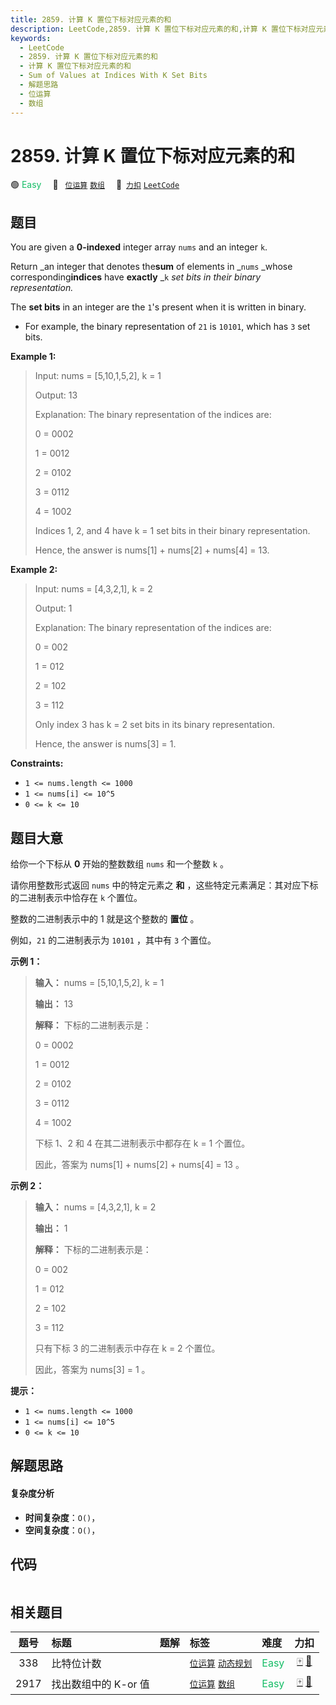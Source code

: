 ```yaml
---
title: 2859. 计算 K 置位下标对应元素的和
description: LeetCode,2859. 计算 K 置位下标对应元素的和,计算 K 置位下标对应元素的和,Sum of Values at Indices With K Set Bits,解题思路,位运算,数组
keywords:
  - LeetCode
  - 2859. 计算 K 置位下标对应元素的和
  - 计算 K 置位下标对应元素的和
  - Sum of Values at Indices With K Set Bits
  - 解题思路
  - 位运算
  - 数组
---
```


# 2859. 计算 K 置位下标对应元素的和

🟢 <font color=#15bd66>Easy</font>&emsp; 🔖&ensp; [`位运算`](/tag/bit-manipulation.md) [`数组`](/tag/array.md)&emsp; 🔗&ensp;[`力扣`](https://leetcode.cn/problems/sum-of-values-at-indices-with-k-set-bits) [`LeetCode`](https://leetcode.com/problems/sum-of-values-at-indices-with-k-set-bits)

## 题目

You are given a **0-indexed** integer array `nums` and an integer `k`.

Return _an integer that denotes the**sum** of elements in _`nums` _whose
corresponding**indices** have **exactly** _`k` _set bits in their binary
representation._

The **set bits** in an integer are the `1`'s present when it is written in
binary.

  * For example, the binary representation of `21` is `10101`, which has `3` set bits.



**Example 1:**

> Input: nums = [5,10,1,5,2], k = 1
> 
> Output: 13
> 
> Explanation: The binary representation of the indices are: 
> 
> 0 = 0002
> 
> 1 = 0012
> 
> 2 = 0102
> 
> 3 = 0112
> 
> 4 = 1002 
> 
> Indices 1, 2, and 4 have k = 1 set bits in their binary representation.
> 
> Hence, the answer is nums[1] + nums[2] + nums[4] = 13.

**Example 2:**

> Input: nums = [4,3,2,1], k = 2
> 
> Output: 1
> 
> Explanation: The binary representation of the indices are:
> 
> 0 = 002
> 
> 1 = 012
> 
> 2 = 102
> 
> 3 = 112
> 
> Only index 3 has k = 2 set bits in its binary representation.
> 
> Hence, the answer is nums[3] = 1.

**Constraints:**

  * `1 <= nums.length <= 1000`
  * `1 <= nums[i] <= 10^5`
  * `0 <= k <= 10`


## 题目大意

给你一个下标从 **0** 开始的整数数组 `nums` 和一个整数 `k` 。

请你用整数形式返回 `nums` 中的特定元素之 **和** ，这些特定元素满足：其对应下标的二进制表示中恰存在 `k` 个置位。

整数的二进制表示中的 1 就是这个整数的 **置位** 。

例如，`21` 的二进制表示为 `10101` ，其中有 `3` 个置位。



**示例 1：**

> 
> 
> 
> 
> 
> **输入：** nums = [5,10,1,5,2], k = 1
> 
> **输出：** 13
> 
> **解释：** 下标的二进制表示是： 
> 
> 0 = 0002
> 
> 1 = 0012
> 
> 2 = 0102
> 
> 3 = 0112
> 
> 4 = 1002 
> 
> 下标 1、2 和 4 在其二进制表示中都存在 k = 1 个置位。
> 
> 因此，答案为 nums[1] + nums[2] + nums[4] = 13 。

**示例 2：**

> 
> 
> 
> 
> 
> **输入：** nums = [4,3,2,1], k = 2
> 
> **输出：** 1
> 
> **解释：** 下标的二进制表示是： 
> 
> 0 = 002
> 
> 1 = 012
> 
> 2 = 102
> 
> 3 = 112
> 
> 只有下标 3 的二进制表示中存在 k = 2 个置位。
> 
> 因此，答案为 nums[3] = 1 。
> 
> 



**提示：**

  * `1 <= nums.length <= 1000`
  * `1 <= nums[i] <= 10^5`
  * `0 <= k <= 10`


## 解题思路

#### 复杂度分析

- **时间复杂度**：`O()`，
- **空间复杂度**：`O()`，

## 代码

```javascript

```

## 相关题目

<!-- prettier-ignore -->
| 题号 | 标题 | 题解 | 标签 | 难度 | 力扣 |
| :------: | :------ | :------: | :------ | :------ | :------: |
| 338 | 比特位计数 |  |  [`位运算`](/tag/bit-manipulation.md) [`动态规划`](/tag/dynamic-programming.md) | <font color=#15bd66>Easy</font> | [🀄️](https://leetcode.cn/problems/counting-bits) [🔗](https://leetcode.com/problems/counting-bits) |
| 2917 | 找出数组中的 K-or 值 |  |  [`位运算`](/tag/bit-manipulation.md) [`数组`](/tag/array.md) | <font color=#15bd66>Easy</font> | [🀄️](https://leetcode.cn/problems/find-the-k-or-of-an-array) [🔗](https://leetcode.com/problems/find-the-k-or-of-an-array) |